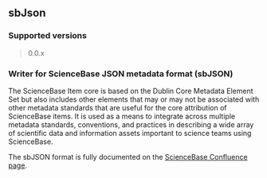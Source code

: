 
## sbJson

### Supported versions

> 0.0.x

### Writer for ScienceBase JSON metadata format (sbJSON)

The ScienceBase Item core is based on the Dublin Core Metadata Element Set but also includes other elements that may or may not be associated with other metadata standards that are useful for the core attribution of ScienceBase items. It is used as a means to integrate across multiple metadata standards, conventions, and practices in describing a wide array of scientific data and information assets important to science teams using ScienceBase.

The sbJSON format is fully documented on the [ScienceBase Confluence page](https://my.usgs.gov/confluence/display/sciencebase/ScienceBase+Information+Model).

